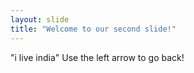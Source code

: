 ```yaml
---
layout: slide
title: "Welcome to our second slide!"
---
```

"i live india"
Use the left arrow to go back!
